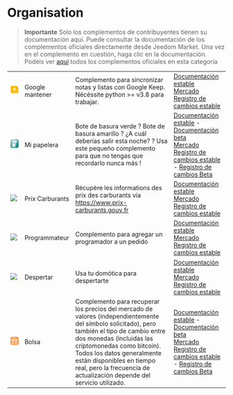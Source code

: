 
# Organisation


>**Importante**
>Solo los complementos de contribuyentes tienen su documentación aquí. Puede consultar la documentación de los complementos oficiales directamente desde Jeedom Market. Una vez en el complemento en cuestión, haga clic en la documentación.
>Podéis ver [aquí](https://market.jeedom.com/index.php?v=d&p=market&type=plugin&categorie=organization) todos los complementos oficiales en esta categoría


| | | | |
|--- | --- | --- | ---|
|<img src="gkeep/gkeep_icon.png" class="pluginLogo" width="100" />|Google mantener|Complemento para sincronizar notas y listas con Google Keep.</br>Nécéssite python >= v3.8 para trabajar.|[Documentación estable](https://flobul-domotique.fr/presentation-et-documentation-du-plugin-google-keep-pour-jeedom/)<br/>[Mercado](https://market.jeedom.com/index.php?v=d&p=market_display&id=4423)<br/>[Registro de cambios estable](https://flobul-domotique.fr/liste-des-versions-du-plugin-google-keep-pour-jeedom/)|
|<img src="mybin/mybin_icon.png" class="pluginLogo" width="100" />|Mi papelera|Bote de basura verde ? Bote de basura amarillo ? ¿A cuál deberías salir esta noche? ? Usa este pequeño complemento para que no tengas que recordarlo nunca más ! |[Documentación estable](https://tomitomas.github.io/jeedom_doc/MyBin/es_ES/) - [Documentación beta](https://tomitomas.github.io/jeedom_doc/MyBin/es_ES/)<br/>[Mercado](https://market.jeedom.com/index.php?v=d&p=market_display&id=4125)<br/>[Registro de cambios estable](https://tomitomas.github.io/jeedom_doc/MyBin/es_ES/changelog) - [Registro de cambios Beta](https://tomitomas.github.io/jeedom_doc/MyBin/es_ES/changelog_beta)|
|<img src="prixcarburants/prixcarburants_icon.png" class="pluginLogo" width="100" />|Prix Carburants|Récupère les informations des prix des carburants via https://www.prix-carburants.gouv.fr|[Documentación estable](https://floman321.github.io/prixcarburants/es_ES/)<br/>[Mercado](https://market.jeedom.com/index.php?v=d&p=market_display&id=3984)<br/>[Registro de cambios estable](https://floman321.github.io/prixcarburants/es_ES/changelog)|
|<img src="programmateur/programmateur_icon.png" class="pluginLogo" width="100" />|Programmateur|Complemento para agregar un programador a un pedido|[Documentación estable](https://caelion.github.io/jeedom-plugins-documentation/Programmateur/es_ES/)<br/>[Mercado](https://market.jeedom.com/index.php?v=d&p=market_display&id=3942)<br/>[Registro de cambios estable](https://caelion.github.io/jeedom-plugins-documentation/Programmateur/es_ES/changelog)|
|<img src="reveil/reveil_icon.png" class="pluginLogo" width="100" />|Despertar|Usa tu domótica para despertarte|[Documentación estable](https://mika-nt28.github.io/Documentations/reveil/es_ES/)<br/>[Mercado](https://market.jeedom.com/index.php?v=d&p=market_display&id=2775)<br/>[Registro de cambios estable](https://mika-nt28.github.io/Documentations/reveil/es_ES/changelog)|
|<img src="stockexchange/stockexchange_icon.png" class="pluginLogo" width="100" />|Bolsa|Complemento para recuperar los precios del mercado de valores (independientemente del símbolo solicitado), pero también el tipo de cambio entre dos monedas (incluidas las criptomonedas como bitcoin). Todos los datos generalmente están disponibles en tiempo real, pero la frecuencia de actualización depende del servicio utilizado.|[Documentación estable](https://mips2648.github.io/jeedom-plugins-docs/stockexchange/es_ES/) - [Documentación beta](https://mips2648.github.io/jeedom-plugins-docs/stockexchange/es_ES/)<br/>[Mercado](https://market.jeedom.com/index.php?v=d&p=market_display&id=3841)<br/>[Registro de cambios estable](https://mips2648.github.io/jeedom-plugins-docs/stockexchange/es_ES/changelog) - [Registro de cambios Beta](https://mips2648.github.io/jeedom-plugins-docs/stockexchange/es_ES/changelog)|
